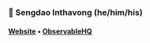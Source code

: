 <h3>🌱 Sengdao Inthavong (he/him/his) 

<h4> <a href="https://sinthavong.studio">Website</a> • <a href="https://observablehq.com/@sengdowjones">ObservableHQ</a></h4>

<!--
**SengdowJones/SengdowJones** is a ✨ _special_ ✨ repository because its `README.md` (this file) appears on your GitHub profile.

Here are some ideas to get you started:

- 🔭 I’m currently working on ...
- 🌱 I’m currently learning ...
- 👯 I’m looking to collaborate on ...
- 🤔 I’m looking for help with ...
- 💬 Ask me about ...
- 📫 How to reach me: ...
- 😄 Pronouns: ...
- ⚡ Fun fact: ...
-->
